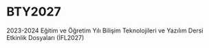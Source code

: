 # BTY2027
2023-2024 Eğitim ve Öğretim Yılı Bilişim Teknolojileri ve Yazılım Dersi Etkinlik Dosyaları (İFL2027)
